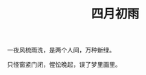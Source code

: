 ﻿---
layout: post
title: 四月初雨
description: 早晨去买包子吃，发现很好看，可惜手机像素太低，整首拙劣小词算是记事了。
category: blog
---

一夜风梳雨洗，是两个人间，万种新绿。

只怪窗紧门闭，惺忪晚起，误了梦里画里。

